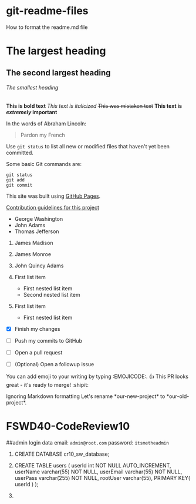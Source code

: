 # git-readme-files
How to format the readme.md file

# The largest heading
## The second largest heading
###### The smallest heading

**This is bold text**
*This text is italicized*
~~This was mistaken text~~
**This text is _extremely_ important**

In the words of Abraham Lincoln:

> Pardon my French

Use `git status` to list all new or modified files that haven't yet been committed.

Some basic Git commands are:
```
git status
git add
git commit
```

This site was built using [GitHub Pages](https://pages.github.com/).

[Contribution guidelines for this project](docs/CONTRIBUTING.md)

- George Washington
- John Adams
- Thomas Jefferson

1. James Madison
2. James Monroe
3. John Quincy Adams

1. First list item
   - First nested list item
    - Second nested list item
     
100. First list item
     - First nested list item
     
- [x] Finish my changes
- [ ] Push my commits to GitHub
- [ ] Open a pull request
- [ ] \(Optional) Open a followup issue


You can add emoji to your writing by typing :EMOJICODE:.
:+1: This PR looks great - it's ready to merge! :shipit:

 Ignoring Markdown formatting
Let's rename \*our-new-project\* to \*our-old-project\*.


# FSWD40-CodeReview10

##admin login data
email: `admin@root.com`
password: `itsmetheadmin` 

1. CREATE DATABASE cr10_sw_database;
2. CREATE TABLE users 
( userId int NOT NULL AUTO_INCREMENT,
 userName varchar(55) NOT NULL,
 userEmail varchar(55) NOT NULL,
 userPass varchar(255) NOT NULL,
 rootUser varchar(55),
 PRIMARY KEY( userId ) );

3. 
